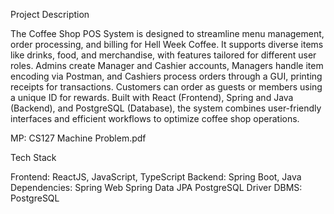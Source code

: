 Project Description

The Coffee Shop POS System is designed to streamline menu management, order processing, and billing for Hell Week Coffee. It supports diverse items like drinks, food, and merchandise, with features tailored for different user roles. Admins create Manager and Cashier accounts, Managers handle item encoding via Postman, and Cashiers process orders through a GUI, printing receipts for transactions. Customers can order as guests or members using a unique ID for rewards. Built with React (Frontend), Spring and Java (Backend), and PostgreSQL (Database), the system combines user-friendly interfaces and efficient workflows to optimize coffee shop operations.

MP: CS127 Machine Problem.pdf 

Tech Stack

Frontend: ReactJS, JavaScript, TypeScript
Backend: Spring Boot, Java
	Dependencies:
Spring Web
Spring Data JPA
PostgreSQL Driver
DBMS: PostgreSQL
